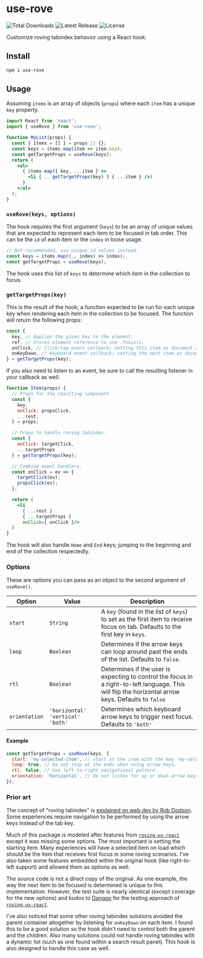 # use-rove

<div>
  <img src="https://img.shields.io/npm/dt/use-rove.svg" alt="Total Downloads">
  <img src="https://img.shields.io/npm/v/use-rove.svg" alt="Latest Release">
  <img src="https://img.shields.io/npm/l/use-rove.svg" alt="License">
</div>

Customize roving tabindex behavior using a React hook.

## Install

```sh
npm i use-rove
```

## Usage

Assuming `items` is an array of objects (`props`) where each `item` has a unique `key` property.

```jsx
import React from 'react';
import { useRove } from 'use-rove';

function MyList(props) {
  const { items = [] } = props || {};
  const keys = items.map(item => item.key);
  const getTargetProps = useRove(keys);
  return (
    <ul>
      { items.map({ key, ...item } =>
        <li { ...getTargetProps(key) } { ...item } />)
      }
    </ul>
  );
}
```

### `useRove(keys, options)`

The hook requires the first argument (`keys`) to be an array of unique values that are expected to represent each item to be focused in tab order. This can be the `id` of each item or the `index` in loose usage.

```js
// Not recommended, use unique id values instead.
const keys = items.map((_, index) => index);
const getTargetProps = useRove(keys);
```

The hook uses this list of `keys` to determine which item in the collection to focus.

### `getTargetProps(key)`

This is the result of the hook; a function expected to be run for each unique key when rendering each item in the collection to be focused. The function will return the following props:

```js
const {
  key, // Applies the given key to the element.
  ref, // Stores element reference to use .focus().
  onClick, // Click/tap event callback; setting this item as document.activeElement.
  onKeyDown, // Keyboard event callback; setting the next item as document.activeElement.
} = getTargetProps(key);
```

If you also need to listen to an event, be sure to call the resulting listener in your callback as well.

```jsx
function Item(props) {
  // Props for the resulting component.
  const {
    key,
    onClick: propsClick,
    ...rest,
  } = props;

  // Props to handle roving tabindex.
  const { 
    onClick: targetClick,
    ...targetProps
  } = getTargetProps(key);

  // Combine event handlers.
  const onClick = ev => {
    targetClick(ev);
    propsClick(ev);
  };

  return (
    <li
      { ...rest }
      { ...targetProps }
      onClick={ onClick }/>
  )
}
```
The hook will also handle `Home` and `End` keys; jumping to the beginning and end of the collection respectedly.
### Options

These are options you can pass as an object to the second argument of `useRove()`.

| Option | Value | Description |
| ------ | ----- | ----------- |
| `start` | `String` | A `key` (found in the list of `keys`) to set as the first item to receive focus on tab. Defaults to the first key in `keys`. |
| `loop` | `Boolean` | Determines if the arrow keys can loop around past the ends of the list. Defaults to `false`. |
| `rtl` | `Boolean` | Determines if the user is expecting to control the focus in a right-to-left language. This will flip the horizontal arrow keys. Defaults to `false` |.
| `orientation` | `'horizontal'` `'vertical'` `'both'` | Determines which keyboard arrow keys to trigger next focus. Defaults to `'both'` |

#### Example

```jsx
const getTargetProps = useRove(keys, {
  start: 'my-selected-item', // start at the item with the key 'my-selected-item'.
  loop: true, // Do not stop at the ends when using arrow keys.
  rtl: false, // Use left-to-right navigational pattern.
  orientation: 'horizontal', // Do not listen for up or down arrow keys.
});
```

### Prior art

The concept of "roving tabindex" is [explained on web.dev by Rob Dodson](https://web.dev/control-focus-with-tabindex/). Some experiences require navigation to be performed by using the arrow keys instead of the tab key.

Much of this package is modeled after features from [`roving-ux-react`](https://www.npmjs.com/package/roving-ux-react) except it was missing some options. The most important is setting the starting item. Many experiences will have a selected item on load which should be the item that receives first focus in some roving scenarios. I've also taken some features embedded within the original hook (like right-to-left support) and allowed them as options as well.

The source code is not a direct copy of the original. As one example, the way the next item to be focused is determined is unique to this implementation. However, the test suite is nearly identical (except coverage for the new options) and kudos to [Dangoo](https://github.com/Dangoo) for the testing approach of [`roving-ux-react`](https://www.npmjs.com/package/roving-ux-react).

I've also noticed that some other roving tabindex solutions avoided the parent container altogether by listening for `onKeyDown` on each item. I found this to be a good solution so the hook didn't need to control both the parent and the children. Also many solutions could not handle roving tabindex with a dynamic list (such as one found within a search result panel). This hook is also designed to handle this case as well.
